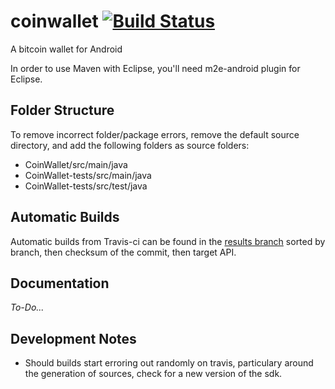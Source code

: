 coinwallet [![Build Status](https://travis-ci.org/cwallet/coinwallet.png?branch=master)](https://travis-ci.org/cwallet/coinwallet)
==========

A bitcoin wallet for Android

In order to use Maven with Eclipse, you'll need m2e-android plugin for Eclipse.


## Folder Structure ##
To remove incorrect folder/package errors, remove the default source directory, and add the following folders as source folders:
 - CoinWallet/src/main/java
 - CoinWallet-tests/src/main/java
 - CoinWallet-tests/src/test/java

## Automatic Builds ##
Automatic builds from Travis-ci can be found in the [results branch](https://github.com/cwallet/coinwallet/tree/results/ "Automatic Builds") sorted by branch, then checksum of the commit, then target API.

## Documentation ##
_To-Do..._

## Development Notes ##
 - Should builds start erroring out randomly on travis, particulary around the generation of sources, check for a new version of the sdk.
